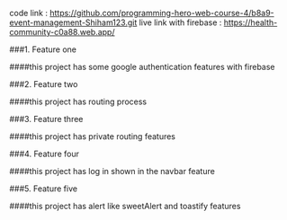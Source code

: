 code link : https://github.com/programming-hero-web-course-4/b8a9-event-management-Shiham123.git
live link with firebase : https://health-community-c0a88.web.app/

###1. Feature one

####this project has some google authentication features with firebase

###2. Feature two

####this project has routing process

###3. Feature three

####this project has private routing features

###4. Feature four

####this project has log in shown in the navbar feature

###5. Feature five

####this project has alert like sweetAlert and toastify features
